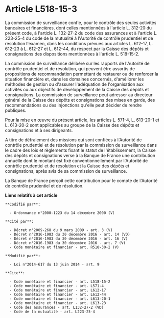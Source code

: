 # Article L518-15-3

La commission de surveillance confie, pour le contrôle des seules activités bancaires et financières, dont celles mentionnées
à l'article L. 312-20 du présent code, à l'article L. 132-27-2 du code des assurances et à l'article L. 223-25-4 du code de
la mutualité à l'Autorité de contrôle prudentiel et de résolution l'examen, dans les conditions prévues aux articles L.
612-17, 
L. 612-23 à L. 612-27 et L. 612-44, du respect par la Caisse des dépôts et consignations des dispositions mentionnées à
l'article L. 518-15-2. 

La commission de surveillance délibère sur les rapports de l'Autorité de contrôle prudentiel et de résolution, qui peuvent
être assortis de propositions de recommandation permettant de restaurer ou de renforcer la situation financière et, dans les
domaines concernés, d'améliorer les méthodes de gestion ou d'assurer l'adéquation de l'organisation aux activités ou aux
objectifs de développement de la Caisse des dépôts et consignations. La commission de surveillance peut adresser au directeur
général de la Caisse des dépôts et consignations des mises en garde, des recommandations ou des injonctions qu'elle peut
décider de rendre publiques. 

Pour la mise en œuvre du présent article, les articles L. 571-4, 
L. 613-20-1 et L. 613-20-2 sont applicables au groupe de la Caisse des dépôts et consignations et à ses dirigeants. 

A titre de défraiement des missions qui sont confiées à l'Autorité de contrôle prudentiel et de résolution par la commission
de surveillance dans le cadre des lois et règlements fixant le statut de l'établissement, la Caisse des dépôts et
consignations verse à la Banque de France une contribution annuelle dont le montant est fixé conventionnellement par
l'Autorité de contrôle prudentiel et de résolution et la Caisse des dépôts et consignations, après avis de sa commission de
surveillance. 

La Banque de France perçoit cette contribution pour le compte de l'Autorité de contrôle prudentiel et de résolution.

**Liens relatifs à cet article**

	**Codifié par**:

	  - Ordonnance n°2000-1223 du 14 décembre 2000 (V)

	**Cité par**:

	  - Décret n°2009-268 du 9 mars 2009 - art. 3 (V)
	  - Décret n°2016-1983 du 30 décembre 2016 - art. 14 (VD)
	  - Décret n°2016-1983 du 30 décembre 2016 - art. 16 (V)
	  - Décret n°2016-1983 du 30 décembre 2016 - art. 7 (V)
	  - Code monétaire et financier - art. R518-30-2 (V)

	**Modifié par**:

	  - Loi n°2014-617 du 13 juin 2014 - art. 9

	**Cite**:

	  - Code monétaire et financier - art. L518-15-2
	  - Code monétaire et financier - art. L571-4
	  - Code monétaire et financier - art. L612-17
	  - Code monétaire et financier - art. L612-44
	  - Code monétaire et financier - art. L613-20-1
	  - Code monétaire et financier - art. L613-23
	  - Code des assurances - art. L132-27-2 (VD)
	  - Code de la mutualité - art. L223-25-4
